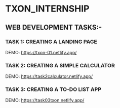 # TXON_INTERNSHIP
## WEB DEVELOPMENT TASKS:-
### TASK 1: CREATING A LANDING PAGE
DEMO: https://txon-01.netlify.app/
### TASK 2: CREATING A SIMPLE CALCULATOR
DEMO: https://task2calculator.netlify.app/
### TASK 3: CREATING A TO-DO LIST APP
DEMO: https://task03txon.netlify.app/
